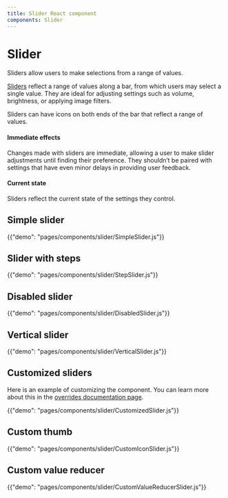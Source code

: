 ```yaml
---
title: Slider React component
components: Slider
---
```


# Slider

<p class="description">Sliders allow users to make selections from a range of values.</p>

[Sliders](https://material.io/design/components/sliders.html) reflect a range of values along a bar, from which users may select a single value. They are ideal for adjusting settings such as volume, brightness, or applying image filters.

Sliders can have icons on both ends of the bar that reflect a range of values.

#### Immediate effects

Changes made with sliders are immediate, allowing a user to make slider adjustments until finding their preference. They shouldn’t be paired with settings that have even minor delays in providing user feedback.

#### Current state

Sliders reflect the current state of the settings they control.

## Simple slider

{{"demo": "pages/components/slider/SimpleSlider.js"}}

## Slider with steps

{{"demo": "pages/components/slider/StepSlider.js"}}

## Disabled slider

{{"demo": "pages/components/slider/DisabledSlider.js"}}

## Vertical slider

{{"demo": "pages/components/slider/VerticalSlider.js"}}

## Customized sliders

Here is an example of customizing the component. You can learn more about this in the [overrides documentation page](/customization/components/).

{{"demo": "pages/components/slider/CustomizedSlider.js"}}

## Custom thumb

{{"demo": "pages/components/slider/CustomIconSlider.js"}}

## Custom value reducer

{{"demo": "pages/components/slider/CustomValueReducerSlider.js"}}